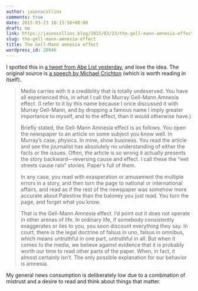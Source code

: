 ```yaml
---
author: jasonacollins
comments: true
date: 2015-03-23 10:15:50+00:00
draft: no
link: https://jasoncollins.blog/2015/03/23/the-gell-mann-amnesia-effect/
slug: the-gell-mann-amnesia-effect
title: The Gell-Mann amnesia effect
wordpress_id: 20946
---
```


I spotted this in [a tweet from Abe List yesterday](https://twitter.com/abelisted/status/579229171404034049), and love the idea. The original source is [a speech by Michael Crichton](http://larvatus.com/michael-crichton-why-speculate/) (which is worth reading in itself).


<blockquote>Media carries with it a credibility that is totally undeserved. You have all experienced this, in what I call the Murray Gell-Mann Amnesia effect. (I refer to it by this name because I once discussed it with Murray Gell-Mann, and by dropping a famous name I imply greater importance to myself, and to the effect, than it would otherwise have.)

Briefly stated, the Gell-Mann Amnesia effect is as follows. You open the newspaper to an article on some subject you know well. In Murray’s case, physics. In mine, show business. You read the article and see the journalist has absolutely no understanding of either the facts or the issues. Often, the article is so wrong it actually presents the story backward—reversing cause and effect. I call these the “wet streets cause rain” stories. Paper’s full of them.

In any case, you read with exasperation or amusement the multiple errors in a story, and then turn the page to national or international affairs, and read as if the rest of the newspaper was somehow more accurate about Palestine than the baloney you just read. You turn the page, and forget what you know.

That is the Gell-Mann Amnesia effect. I’d point out it does not operate in other arenas of life. In ordinary life, if somebody consistently exaggerates or lies to you, you soon discount everything they say. In court, there is the legal doctrine of falsus in uno, falsus in omnibus, which means untruthful in one part, untruthful in all. But when it comes to the media, we believe against evidence that it is probably worth our time to read other parts of the paper. When, in fact, it almost certainly isn’t. The only possible explanation for our behavior is amnesia.</blockquote>


My general news consumption is deliberately low due to a combination of mistrust and a desire to read and think about things that matter.
